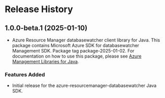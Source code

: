 # Release History

## 1.0.0-beta.1 (2025-01-10)

- Azure Resource Manager databasewatcher client library for Java. This package contains Microsoft Azure SDK for databasewatcher Management SDK.  Package tag package-2025-01-02. For documentation on how to use this package, please see [Azure Management Libraries for Java](https://aka.ms/azsdk/java/mgmt).
### Features Added

- Initial release for the azure-resourcemanager-databasewatcher Java SDK.
